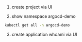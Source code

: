 1. create project via UI

2. show namespace argocd-demo

```bash
kubectl get all -n argocd-demo
```

3. create application whoami via UI



